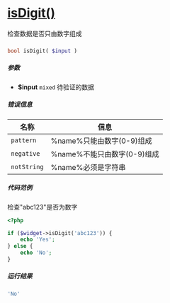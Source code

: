 [isDigit()](http://twinh.github.io/widget/api/isDigit)
======================================================

检查数据是否只由数字组成

### 
```php
bool isDigit( $input )
```

##### 参数
* **$input** `mixed` 待验证的数据


##### 错误信息
| **名称**              | **信息**                                                       | 
|-----------------------|----------------------------------------------------------------|
| `pattern`             | %name%只能由数字(0-9)组成                                      |
| `negative`            | %name%不能只由数字(0-9)组成                                    |
| `notString`           | %name%必须是字符串                                             |


##### 代码范例
检查"abc123"是否为数字
```php
<?php

if ($widget->isDigit('abc123')) {
    echo 'Yes';
} else {
    echo 'No';
}
```
##### 运行结果
```php
'No'
```
